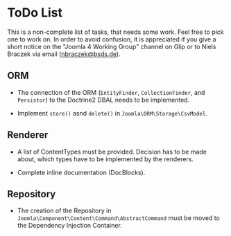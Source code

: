 # ToDo List

This is a non-complete list of tasks, that needs some work.
Feel free to pick one to work on. In order to avoid confusion,
it is appreciated if you give a short notice on the "Joomla 4 Working Group" channel on Glip
or to Niels Braczek via email (nbraczek@bsds.de).

## ORM

  - The connection of the ORM (`EntityFinder`, `CollectionFinder`, and `Persistor`) to the 
    Doctrine2 DBAL needs to be implemented.
    
  - Implement `store()` asnd `delete()` in `Joomla\ORM\Storage\CsvModel`.
    
## Renderer

  - A list of ContentTypes must be provided. Decision has to be made about, which types have to be
    implemented by the renderers.
    
  - Complete inline documentation (DocBlocks).
    
## Repository

  - The creation of the Repository in `Joomla\Component\Content\Command\AbstractCommand` 
    must be moved to the Dependency Injection Container.
